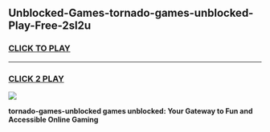 
## Unblocked-Games-tornado-games-unblocked-Play-Free-2sl2u
<h3>
<a href="https://premium76.site?title=tornado-games-unblocked&ref=19M">CLICK TO PLAY</a></h3>
<hr>

<h3>
<a href="https://premium76.site?title=tornado-games-unblocked&ref=19M">CLICK 2 PLAY</a>
  
</h3>

<a href="https://premium76.site?title=tornado-games-unblocked&ref=19M"><img src="https://clearcache.store/games.png"></a>


**tornado-games-unblocked games unblocked: Your Gateway to Fun and Accessible Online Gaming**
